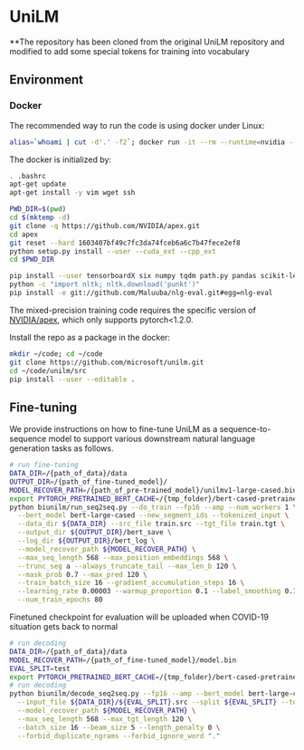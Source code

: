 # UniLM
**The repository has been cloned from the original UniLM repository and modified to add some special tokens for training into vocabulary

## Environment

### Docker

The recommended way to run the code is using docker under Linux:
```bash
alias=`whoami | cut -d'.' -f2`; docker run -it --rm --runtime=nvidia --ipc=host --privileged -v /home/${alias}:/home/${alias} pytorch/pytorch:1.1.0-cuda10.0-cudnn7.5-devel bash
```

The docker is initialized by:
```bash
. .bashrc
apt-get update
apt-get install -y vim wget ssh

PWD_DIR=$(pwd)
cd $(mktemp -d)
git clone -q https://github.com/NVIDIA/apex.git
cd apex
git reset --hard 1603407bf49c7fc3da74fceb6a6c7b47fece2ef8
python setup.py install --user --cuda_ext --cpp_ext
cd $PWD_DIR

pip install --user tensorboardX six numpy tqdm path.py pandas scikit-learn lmdb pyarrow py-lz4framed methodtools py-rouge pyrouge nltk
python -c "import nltk; nltk.download('punkt')"
pip install -e git://github.com/Maluuba/nlg-eval.git#egg=nlg-eval
```
The mixed-precision training code requires the specific version of [NVIDIA/apex](https://github.com/NVIDIA/apex/tree/1603407bf49c7fc3da74fceb6a6c7b47fece2ef8), which only supports pytorch<1.2.0.

Install the repo as a package in the docker:
```bash
mkdir ~/code; cd ~/code
git clone https://github.com/microsoft/unilm.git
cd ~/code/unilm/src
pip install --user --editable .
```


## Fine-tuning
We provide instructions on how to fine-tune UniLM as a sequence-to-sequence model to support various downstream natural language generation tasks as follows. 

```bash
# run fine-tuning
DATA_DIR=/{path_of_data}/data
OUTPUT_DIR=/{path_of_fine-tuned_model}/
MODEL_RECOVER_PATH=/{path_of_pre-trained_model}/unilmv1-large-cased.bin
export PYTORCH_PRETRAINED_BERT_CACHE=/{tmp_folder}/bert-cased-pretrained-cache
python biunilm/run_seq2seq.py --do_train --fp16 --amp --num_workers 1 \
  --bert_model bert-large-cased --new_segment_ids --tokenized_input \
  --data_dir ${DATA_DIR} --src_file train.src --tgt_file train.tgt \
  --output_dir ${OUTPUT_DIR}/bert_save \
  --log_dir ${OUTPUT_DIR}/bert_log \
  --model_recover_path ${MODEL_RECOVER_PATH} \
  --max_seq_length 568 --max_position_embeddings 568 \
  --trunc_seg a --always_truncate_tail --max_len_b 120 \
  --mask_prob 0.7 --max_pred 120 \
  --train_batch_size 16 --gradient_accumulation_steps 16 \
  --learning_rate 0.00003 --warmup_proportion 0.1 --label_smoothing 0.1 \
  --num_train_epochs 80
```
Finetuned checkpoint for evaluation will be uploaded when COVID-19 situation gets back to normal

```bash
# run decoding
DATA_DIR=/{path_of_data}/data
MODEL_RECOVER_PATH=/{path_of_fine-tuned_model}/model.bin
EVAL_SPLIT=test
export PYTORCH_PRETRAINED_BERT_CACHE=/{tmp_folder}/bert-cased-pretrained-cache
# run decoding
python biunilm/decode_seq2seq.py --fp16 --amp --bert_model bert-large-cased --new_segment_ids --mode s2s --need_score_traces \
  --input_file ${DATA_DIR}/${EVAL_SPLIT}.src --split ${EVAL_SPLIT} --tokenized_input \
  --model_recover_path ${MODEL_RECOVER_PATH} \
  --max_seq_length 568 --max_tgt_length 120 \
  --batch_size 16 --beam_size 5 --length_penalty 0 \
  --forbid_duplicate_ngrams --forbid_ignore_word "."
